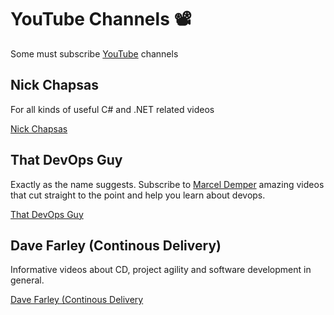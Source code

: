 # YouTube Channels 📽

Some must subscribe [YouTube](https://youtube.co.uk) channels

## Nick Chapsas 

For all kinds of useful C# and .NET related videos

[Nick Chapsas](https://www.youtube.com/c/Elfocrash)

## That DevOps Guy

Exactly as the name suggests. Subscribe to [Marcel Demper](https://www.youtube.com/c/MarcelDempers) amazing videos that cut straight to the point and help you learn about devops.

[That DevOps Guy](https://www.youtube.com/c/MarcelDempers)

## Dave Farley (Continous Delivery)

Informative videos about CD, project agility and software development in general.

[Dave Farley (Continous Delivery](https://www.youtube.com/c/ContinuousDelivery)
